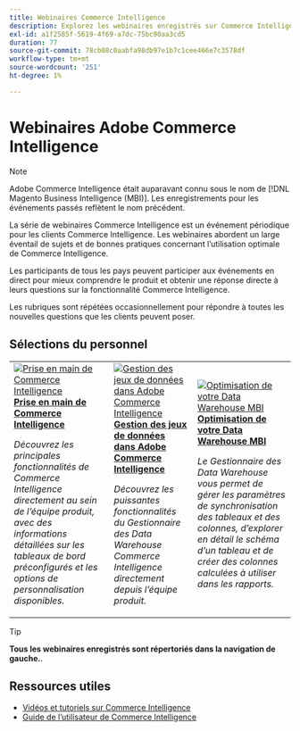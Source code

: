 ```yaml
---
title: Webinaires Commerce Intelligence
description: Explorez les webinaires enregistrés sur Commerce Intelligence, qui abordent un large éventail de sujets et de bonnes pratiques pour utiliser au maximum Commerce Intelligence.
exl-id: a1f2585f-5619-4f69-a7dc-75bc90aa3cd5
duration: 77
source-git-commit: 78cb08c0aabfa98db97e1b7c1cee466e7c3578df
workflow-type: tm+mt
source-wordcount: '251'
ht-degree: 1%

---
```


# Webinaires Adobe Commerce Intelligence

>[!NOTE]
>
>Adobe Commerce Intelligence était auparavant connu sous le nom de [!DNL Magento Business Intelligence (MBI)]. Les enregistrements pour les événements passés reflètent le nom précédent.

La série de webinaires Commerce Intelligence est un événement périodique pour les clients Commerce Intelligence. Les webinaires abordent un large éventail de sujets et de bonnes pratiques concernant l’utilisation optimale de Commerce Intelligence.

Les participants de tous les pays peuvent participer aux événements en direct pour mieux comprendre le produit et obtenir une réponse directe à leurs questions sur la fonctionnalité Commerce Intelligence.

Les rubriques sont répétées occasionnellement pour répondre à toutes les nouvelles questions que les clients peuvent poser.

## Sélections du personnel

<table>
<tr>
  <td>
    <a href="https://experienceleague.adobe.com/docs/events/commerce-intelligence-webinar-recordings/2023/getting-started.html">
      <img alt="Prise en main de Commerce Intelligence" src="https://video.tv.adobe.com/v/3425736?format=jpeg" />
    </a>
     <div>
      <a href="https://experienceleague.adobe.com/docs/events/commerce-intelligence-webinar-recordings/2023/getting-started.html">
        <strong>Prise en main de Commerce Intelligence</strong>
      </a>
    </div>
    <p>
    <em>Découvrez les principales fonctionnalités de Commerce Intelligence directement au sein de l’équipe produit, avec des informations détaillées sur les tableaux de bord préconfigurés et les options de personnalisation disponibles.</em>
    <p>
  </td>
  <td>
    <a href="https://experienceleague.adobe.com/docs/events/commerce-intelligence-webinar-recordings/2024/manage-data-sets-adobe-commerce.html">
      <img alt="Gestion des jeux de données dans Adobe Commerce Intelligence" src="https://video.tv.adobe.com/v/3427547?format=jpeg" />
    </a>
     <div>
      <a href="https://experienceleague.adobe.com/docs/events/commerce-intelligence-webinar-recordings/2024/manage-data-sets-adobe-commerce.html">
        <strong>Gestion des jeux de données dans Adobe Commerce Intelligence</strong>
      </a>
    </div>
    <p>
    <em>Découvrez les puissantes fonctionnalités du Gestionnaire des Data Warehouse Commerce Intelligence directement depuis l’équipe produit.</em>
    <p>
  </td>
   <td>
    <a href="https://experienceleague.adobe.com/docs/events/commerce-intelligence-webinar-recordings/2021/optimize-data-warehouse.html">
      <img alt="Optimisation de votre Data Warehouse MBI" src="https://video.tv.adobe.com/v/342562?format=jpeg" />
    </a>
     <div>
      <a href="https://experienceleague.adobe.com/docs/events/commerce-intelligence-webinar-recordings/2021/optimize-data-warehouse.html">
        <strong>Optimisation de votre Data Warehouse MBI</strong>
      </a>
    </div>
    <p>
    <em>Le Gestionnaire des Data Warehouse vous permet de gérer les paramètres de synchronisation des tableaux et des colonnes, d’explorer en détail le schéma d’un tableau et de créer des colonnes calculées à utiliser dans les rapports.</em>
    <p>
  </td>
</tr>
</table>

>[!TIP]
>
>**Tous les webinaires enregistrés sont répertoriés dans la navigation de gauche.**.

## Ressources utiles

- [Vidéos et tutoriels sur Commerce Intelligence](https://experienceleague.adobe.com/docs/commerce-learn/tutorials/mbi/filter-sets.html)
- [Guide de l’utilisateur de Commerce Intelligence](https://experienceleague.adobe.com/docs/commerce-business-intelligence/mbi/guide-overview.html?lang=fr)
